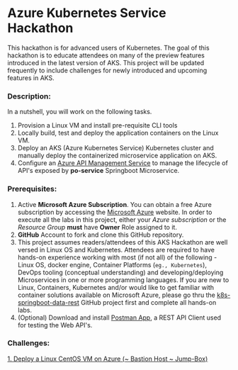 #  Azure Kubernetes Service Hackathon
This hackathon is for advanced users of Kubernetes.  The goal of this hackathon is to educate attendees on many of the preview features introduced in the latest version of AKS.  This project will be updated frequently to include challenges for newly introduced and upcoming features in AKS.

### Description:

In a nutshell, you will work on the following tasks.
1.  Provision a Linux VM and install pre-requisite CLI tools
2.  Locally build, test and deploy the application containers on the Linux VM.
2.  Deploy an AKS (Azure Kubernetes Service) Kubernetes cluster and manually deploy the containerized microservice application on AKS.
5.  Configure an [Azure API Management Service](https://docs.microsoft.com/en-us/azure/api-management/) to manage the lifecycle of API's exposed by **po-service** Springboot Microservice.

### Prerequisites:
1.  Active **Microsoft Azure Subscription**.  You can obtain a free Azure subscription by accessing the [Microsoft Azure](https://azure.microsoft.com/en-us/?v=18.12) website.  In order to execute all the labs in this project, either your *Azure subscription* or the *Resource Group* **must** have **Owner** Role assigned to it.
2.  **GitHub** Account to fork and clone this GitHub repository.
3.  This project assumes readers/attendees of this AKS Hackathon are well versed in Linux OS and Kubernetes.  Attendees are required to have hands-on experience working with most (if not all) of the following - Linux OS, docker engine, Container Platforms (`eg., Kubernetes`), DevOps tooling (conceptual understanding) and developing/deploying Microservices in one or more programming languages.  If you are new to Linux, Containers, Kubernetes and/or would like to get familiar with container solutions available on Microsoft Azure, please go thru the [k8s-springboot-data-rest](https://github.com/ganrad/k8s-springboot-data-rest) GitHub project first and complete all hands-on labs.
4.  (Optional) Download and install [Postman App](https://www.getpostman.com/apps), a REST API Client used for testing the Web API's.

### Challenges:

[1. Deploy a Linux CentOS VM on Azure (~ Bastion Host ~ Jump-Box)](https://github.com/ganrad/aks-hackathon/tree/master/1-Deploy-LinuxVM)
